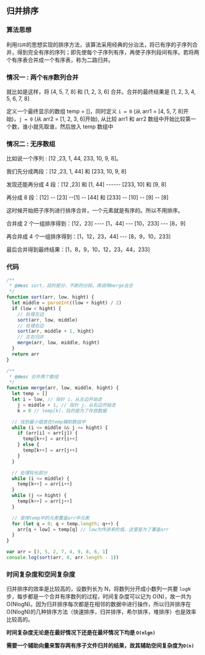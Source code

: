 ## 归并排序

### 算法思想

利用`归并`的思想实现的排序方法，该算法采用经典的分治法，将已有序的子序列合并，得到完全有序的序列；即先使每个子序列有序，再使子序列段间有序。若将两个有序表合并成一个有序表，称为二路归并。

### 情况一 : 两个`有序`数列合并

就比如是这样，将 [4, 5, 7, 8] 和 [1, 2, 3, 6] 合并。合并的最终结果是 [1, 2, 3, 4, 5, 6, 7, 8]

定义一个最终显示的数组 temp = []，同时定义 `i = 0` (从 arr1 = [4, 5, 7, 8]开始)，`j = 0` (从 arr2 = [1, 2, 3, 6]开始), 从比较 arr1 和 arr2 数组中开始比较第一个数，谁小就先取谁，然后放入 temp 数组中

### 情况二 : 无序数组

比如说一个序列 : [12 ,23, 1, 44, 233, 10, 9, 8]。

我们先分成两段：[12 ,23, 1, 44] 和 [233, 10, 9, 8]

发现还能再分成 4 段：[12 ,23] 和 [1, 44] ------ [233, 10] 和 [9, 8]

再分成 8 段：[12] -- [23] --[1] -- [44] 和 [233] -- [10] -- [9] -- [8]

这时候开始把子序列进行排序合并，一个元素就是有序的。所以不用排序。

合并成 2 个一组排序得到：[12，23] ---- [1，44] --- [10，233] --- [8，9]

再合并成 4 个一组排序得到：[1，12，23，44] --- [8，9，10，233]

最后合并得到最终结果：[1，8，9，10，12，23，44，233]

### 代码

```javascript
/**
 * @desc sort，目的是分，不断的分段，再调用merge去合
 */
function sort(arr, low, hight) {
  let middle = parseInt((low + hight) / 2)
  if (low < hight) {
    // 处理左边
    sort(arr, low, middle)
    // 处理右边
    sort(arr, middle + 1, hight)
    // 左右归并
    merge(arr, low, middle, hight)
  }
  return arr
}

/**
 * @desc 合并两个数组
 */
function merge(arr, low, middle, hight) {
  let temp = []
  let i = low, // 指针 i，从左边开始走
    j = middle + 1, // 指针 j，从右边开始走
    k = 0 // temp[k]，目的是为了存放数据

  // 找到最小值放在temp辅助数组中
  while (i <= middle && j <= hight) {
    if (arr[i] < arr[j]) {
      temp[k++] = arr[i++]
    } else {
      temp[k++] = arr[j++]
    }
  }

  // 处理较长部分
  while (i <= middle) {
    temp[k++] = arr[i++]
  }
  while (j <= hight) {
    temp[k++] = arr[j++]
  }

  // 使用temp中的元素覆盖arr中元素
  for (let q = 0; q < temp.length; q++) {
    arr[q + low] = temp[q] // low为传进来的值，这里是为了覆盖arr
  }
}

var arr = [3, 5, 2, 7, 4, 9, 8, 6, 1]
console.log(sort(arr, 0, arr.length - 1))
```

### 时间复杂度和空间复杂度

归并排序的效率是比较高的，设数列长为 N，将数列分开成小数列一共要 `logN` 步，每步都是一个合并有序数列的过程，时间复杂度可以记为 O(N)，故一共为 O(NlogN)。因为归并排序每次都是在相邻的数据中进行操作，所以归并排序在 O(NlogN)的几种排序方法（快速排序，归并排序，希尔排序，堆排序）也是效率比较高的。

**时间复杂度无论是在最好情况下还是在最坏情况下均是 `O(nlgn)`**

**需要一个辅助向量来暂存两有序子文件归并的结果，故其辅助空间复杂度为`O(n)`**
